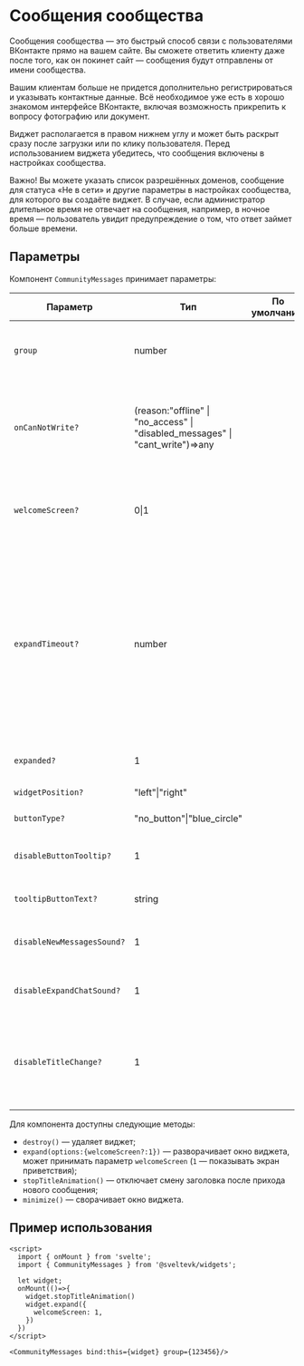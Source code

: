 # Сообщения сообщества

Сообщения сообщества — это быстрый способ связи с пользователями ВКонтакте прямо на вашем сайте. Вы сможете ответить клиенту даже после того, как он покинет сайт — сообщения будут отправлены от имени сообщества.

Вашим клиентам больше не придется дополнительно регистрироваться и указывать контактные данные. Всё необходимое уже есть в хорошо знакомом интерфейсе ВКонтакте, включая возможность прикрепить к вопросу фотографию или документ.

Виджет располагается в правом нижнем углу и может быть раскрыт сразу после загрузки или по клику пользователя. Перед использованием виджета убедитесь, что сообщения включены в настройках сообщества.

Важно! Вы можете указать список разрешённых доменов, сообщение для статуса «Не в сети» и другие параметры в настройках сообщества, для которого вы создаёте виджет. В случае, если администратор длительное время не отвечает на сообщения, например, в ночное время — пользователь увидит предупреждение о том, что ответ займет больше времени.

## Параметры

Компонент `CommunityMessages` принимает параметры:

| Параметр | Тип | По умолчанию | Описание |
|----------|-----|--------------|----------|
|`group`|number||Идентификатор сообщества, для которого будет создан виджет.|
|`onCanNotWrite?`|(reason:"offline" &#124; "no_access" &#124; "disabled_messages" &#124; "cant_write")=>any|| Функция, которая будет вызвана, если пользователь по каким-то причинам не может писать сообщения|
|`welcomeScreen?`|0&#124;1||Информация о том, нужно ли показывать экран приветствия (1 — да, 0 — нет)|
|`expandTimeout?`|number||Интервал до раскрытия виджета в миллисекундах. Обратите внимание, при обновлении страницы сохраняется состояние виджета — если он уже раскрыт пользователем, этот параметр не применяется.|
|`expanded?`|1||Если нужно раскрыть виджет сразу|
|`widgetPosition?`|"left"&#124;"right"|| выравнивание кнопки |
|`buttonType?`|"no_button"&#124;"blue_circle"||внешний вид кнопки|
|`disableButtonTooltip?`|1||если нужно отключить всплывающую подсказку|
|`tooltipButtonText?`|string||текст всплывающей подсказки|
|`disableNewMessagesSound?`|1||если нужно отключить звук о новом сообщении|
|`disableExpandChatSound?`|1|| если нужно отключить звук при раскрытии виджета|
|`disableTitleChange?`|1||если нужно отключить изменение заголовка страницы, когда приходит новое сообщение|

Для компонента доступны следующие методы:

- `destroy()` — удаляет виджет;
- `expand(options:{welcomeScreen?:1})` — разворачивает окно виджета, может принимать параметр `welcomeScreen` (`1` — показывать экран приветствия);
- `stopTitleAnimation()` — отключает смену заголовка после прихода нового сообщения;
- `minimize()` — сворачивает окно виджета.

## Пример использования

```svelte
<script>
  import { onMount } from 'svelte';
  import { CommunityMessages } from '@sveltevk/widgets';

  let widget;
  onMount(()=>{
    widget.stopTitleAnimation()
    widget.expand({
      welcomeScreen: 1,
    })
  })
</script>

<CommunityMessages bind:this={widget} group={123456}/>
```
